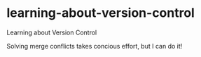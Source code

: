 # learning-about-version-control
Learning about Version Control

Solving merge conflicts takes concious effort, but I can do it!
